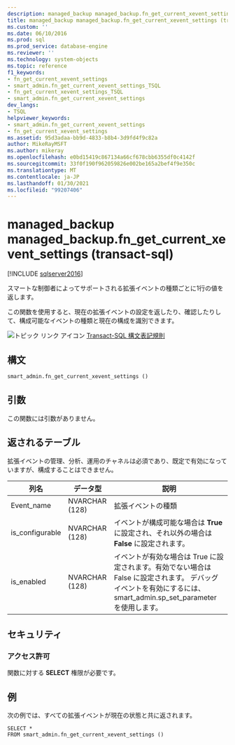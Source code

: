 ```yaml
---
description: managed_backup managed_backup.fn_get_current_xevent_settings (transact-sql)
title: managed_backup managed_backup.fn_get_current_xevent_settings (transact-sql) |Microsoft Docs
ms.custom: ''
ms.date: 06/10/2016
ms.prod: sql
ms.prod_service: database-engine
ms.reviewer: ''
ms.technology: system-objects
ms.topic: reference
f1_keywords:
- fn_get_current_xevent_settings
- smart_admin.fn_get_current_xevent_settings_TSQL
- fn_get_current_xevent_settings_TSQL
- smart_admin.fn_get_current_xevent_settings
dev_langs:
- TSQL
helpviewer_keywords:
- smart_admin.fn_get_current_xevent_settings
- fn_get_current_xevent_settings
ms.assetid: 95d3adaa-bb9d-4833-b8b4-3d9fd4f9c82a
author: MikeRayMSFT
ms.author: mikeray
ms.openlocfilehash: e0bd15419c867134a66cf678cbb6355df0c4142f
ms.sourcegitcommit: 33f0f190f962059826e002be165a2bef4f9e350c
ms.translationtype: MT
ms.contentlocale: ja-JP
ms.lasthandoff: 01/30/2021
ms.locfileid: "99207406"
---
```

# <a name="managed_backupfn_get_current_xevent_settings-transact-sql"></a>managed_backup managed_backup.fn_get_current_xevent_settings (transact-sql)
[!INCLUDE [sqlserver2016](../../includes/applies-to-version/sqlserver2016.md)]

  スマートな制御者によってサポートされる拡張イベントの種類ごとに1行の値を返します。  
  
 この関数を使用すると、現在の拡張イベントの設定を返したり、確認したりして、構成可能なイベントの種類と現在の構成を識別できます。  
  
 ![トピック リンク アイコン](../../database-engine/configure-windows/media/topic-link.gif "トピック リンク アイコン") [Transact-SQL 構文表記規則](../../t-sql/language-elements/transact-sql-syntax-conventions-transact-sql.md)  
  
## <a name="syntax"></a>構文  
  
```sql  
smart_admin.fn_get_current_xevent_settings ()   
```  
  
##  <a name="arguments"></a><a name="Arguments"></a> 引数  
 この関数には引数がありません。  
  
## <a name="table-returned"></a>返されるテーブル  
 拡張イベントの管理、分析、運用のチャネルは必須であり、既定で有効になっていますが、構成することはできません。  
  
|列名|データ型|説明|  
|-----------------|---------------|-----------------|  
|Event_name|NVARCHAR (128)|拡張イベントの種類|  
|is_configurable|NVARCHAR (128)|イベントが構成可能な場合は **True** に設定され、それ以外の場合は **False** に設定されます。|  
|is_enabled|NVARCHAR (128)|イベントが有効な場合は True に設定されます。有効でない場合は False に設定されます。 デバッグ イベントを有効にするには、smart_admin.sp_set_parameter を使用します。|  
  
## <a name="security"></a>セキュリティ  
  
### <a name="permissions"></a>アクセス許可  
 関数に対する **SELECT** 権限が必要です。  
  
## <a name="examples"></a>例  
 次の例では、すべての拡張イベントが現在の状態と共に返されます。  
  
```  
SELECT *   
FROM smart_admin.fn_get_current_xevent_settings ()  
  
```  
  
  
